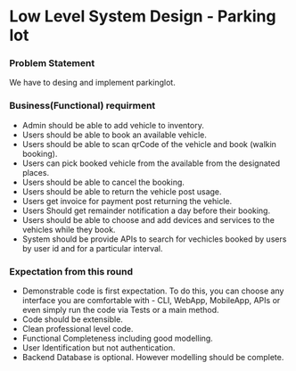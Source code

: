 # Low Level System Design - Parking lot

### Problem Statement
We have to desing and implement parkinglot.

### Business(Functional) requirment
* Admin should be able to add vehicle to inventory.
* Users should be able to book an available vehicle.
* Users should be able to scan qrCode of the vehicle and book (walkin booking).
* Users can pick booked vehicle from the available from the designated places.
* Users should be able to cancel the booking.
* Users should be able to return the vehicle post usage.
* Users get invoice for payment post returning the vehicle.
* Users Should get remainder notification a day before their booking.
* Users should be able to choose and add devices and services to the vehicles while they book.
* System should be provide APIs to search for vechicles booked by users by user id and for a particular interval.

### Expectation from this round
* Demonstrable code is first expectation. To do this, you can choose any interface you are comfortable with - CLI, WebApp, MobileApp, APIs or even simply run the code via Tests or a main method.
* Code should be extensible.
* Clean professional level code.
* Functional Completeness including good modelling.
* User Identification but not authentication.
* Backend Database is optional. However modelling should be complete.
